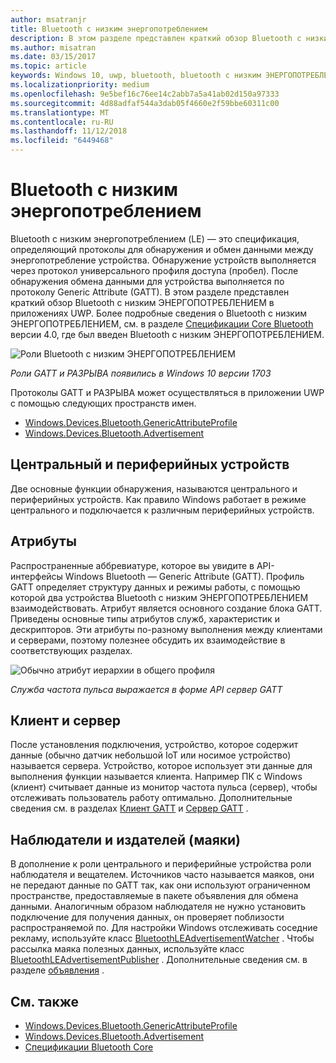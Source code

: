 ```yaml
---
author: msatranjr
title: Bluetooth с низким энергопотреблением
description: В этом разделе представлен краткий обзор Bluetooth с низким ЭНЕРГОПОТРЕБЛЕНИЕМ в приложениях UWP.
ms.author: misatran
ms.date: 03/15/2017
ms.topic: article
keywords: Windows 10, uwp, bluetooth, bluetooth с низким ЭНЕРГОПОТРЕБЛЕНИЕМ, низком энергопотреблении, gatt, зазора, центрального, периферийного устройства, клиент, сервер, наблюдателя, "издатель"
ms.localizationpriority: medium
ms.openlocfilehash: 9e5bef16c76ee14c2abb7a5a41ab02d150a97333
ms.sourcegitcommit: 4d88adfaf544a3dab05f4660e2f59bbe60311c00
ms.translationtype: MT
ms.contentlocale: ru-RU
ms.lasthandoff: 11/12/2018
ms.locfileid: "6449468"
---
```

# <a name="bluetooth-low-energy"></a>Bluetooth с низким энергопотреблением
Bluetooth с низким энергопотреблением (LE) — это спецификация, определяющий протоколы для обнаружения и обмен данными между энергопотребление устройства. Обнаружение устройств выполняется через протокол универсального профиля доступа (пробел). После обнаружения обмена данными для устройства выполняется по протоколу Generic Attribute (GATT). В этом разделе представлен краткий обзор Bluetooth с низким ЭНЕРГОПОТРЕБЛЕНИЕМ в приложениях UWP. Более подробные сведения о Bluetooth с низким ЭНЕРГОПОТРЕБЛЕНИЕМ, см. в разделе [Спецификации Core Bluetooth](https://www.bluetooth.com/specifications/bluetooth-core-specification) версии 4.0, где был введен Bluetooth с низким ЭНЕРГОПОТРЕБЛЕНИЕМ. 

![Роли Bluetooth с низким ЭНЕРГОПОТРЕБЛЕНИЕМ](images/gatt-roles.png)

*Роли GATT и РАЗРЫВА появились в Windows 10 версии 1703*

Протоколы GATT и РАЗРЫВА может осуществляться в приложении UWP с помощью следующих пространств имен.
- [Windows.Devices.Bluetooth.GenericAttributeProfile](https://docs.microsoft.com/en-us/uwp/api/windows.devices.bluetooth.genericattributeprofile)
- [Windows.Devices.Bluetooth.Advertisement](https://docs.microsoft.com/en-us/uwp/api/windows.devices.bluetooth.genericattributeprofile)

## <a name="central-and-peripheral"></a>Центральный и периферийных устройств
Две основные функции обнаружения, называются центрального и периферийных устройств. Как правило Windows работает в режиме центрального и подключается к различным периферийных устройств. 

## <a name="attributes"></a>Атрибуты
Распространенные аббревиатуре, которое вы увидите в API-интерфейсы Windows Bluetooth — Generic Attribute (GATT). Профиль GATT определяет структуру данных и режимы работы, с помощью которой два устройства Bluetooth с низким ЭНЕРГОПОТРЕБЛЕНИЕМ взаимодействовать. Атрибут является основного создание блока GATT. Приведены основные типы атрибутов служб, характеристик и дескрипторов. Эти атрибуты по-разному выполнения между клиентами и серверами, поэтому полезнее обсудить их взаимодействие в соответствующих разделах. 

![Обычно атрибут иерархии в общего профиля](images/gatt-service.png)

*Служба частота пульса выражается в форме API сервер GATT*

## <a name="client-and-server"></a>Клиент и сервер
После установления подключения, устройство, которое содержит данные (обычно датчик небольшой IoT или носимое устройство) называется сервера. Устройство, которое использует эти данные для выполнения функции называется клиента. Например ПК с Windows (клиент) считывает данные из монитор частота пульса (сервер), чтобы отслеживать пользователь работу оптимально. Дополнительные сведения см. в разделах [Клиент GATT](gatt-client.md) и [Сервер GATT](gatt-server.md) .

## <a name="watchers-and-publishers-beacons"></a>Наблюдатели и издателей (маяки)
В дополнение к роли центрального и периферийные устройства роли наблюдателя и вещателем. Источников часто называется маяков, они не передают данные по GATT так, как они используют ограниченном пространстве, предоставляемые в пакете объявления для обмена данными. Аналогичным образом наблюдателя не нужно установить подключение для получения данных, он проверяет поблизости распространяемой по. Для настройки Windows отслеживать соседние рекламу, используйте класс [BluetoothLEAdvertisementWatcher](https://docs.microsoft.com/en-us/uwp/api/windows.devices.bluetooth.advertisement.bluetoothleadvertisementwatcher) . Чтобы рассылка маяка полезных данных, используйте класс [BluetoothLEAdvertisementPublisher](https://docs.microsoft.com/en-us/uwp/api/windows.devices.bluetooth.advertisement.bluetoothleadvertisementpublisher) . Дополнительные сведения см. в разделе [объявления](ble-beacon.md) .

## <a name="see-also"></a>См. также
- [Windows.Devices.Bluetooth.GenericAttributeProfile](https://docs.microsoft.com/en-us/uwp/api/windows.devices.bluetooth.genericattributeprofile)
- [Windows.Devices.Bluetooth.Advertisement](https://docs.microsoft.com/en-us/uwp/api/windows.devices.bluetooth.genericattributeprofile)
- [Спецификации Bluetooth Core](https://www.bluetooth.com/specifications/bluetooth-core-specification)